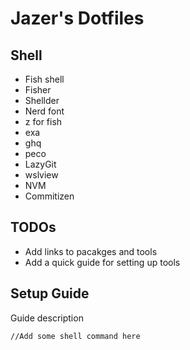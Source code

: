 # Jazer's Dotfiles
## Shell
<ul>
  <li>Fish shell</li>
  <li>Fisher</li>
  <li>Shellder</li>
  <li>Nerd font</li>
  <li>z for fish</li>
  <li>exa</li>
  <li>ghq</li>
  <li>peco</li>
  <li>LazyGit</li>
  <li>wslview</li>
  <li>NVM</li>
  <li>Commitizen</li>
</ul>

## TODOs
<ul>
  <li>Add links to pacakges and tools</li>
  <li>Add a quick guide for setting up tools</li>
</ul>

## Setup Guide
Guide description
```
//Add some shell command here
```
